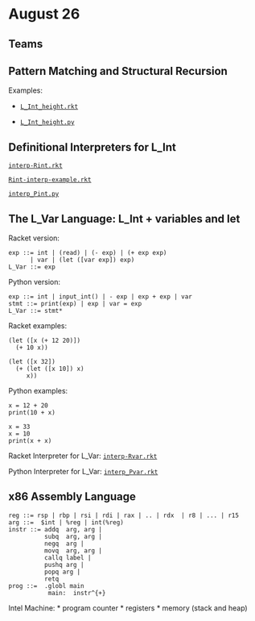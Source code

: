 # August 26

## Teams

## Pattern Matching and Structural Recursion

Examples:

* [`L_Int_height.rkt`](./L_Int_height.rkt)

* [`L_Int_height.py`](./L_Int_height.py)

## Definitional Interpreters for L_Int

[`interp-Rint.rkt`](./interp-Rint.rkt)

[`Rint-interp-example.rkt`](./Rint-interp-example.rkt)

[`interp_Pint.py`](./interp_Pint.py)


## The L_Var Language: L_Int + variables and let

Racket version:

    exp ::= int | (read) | (- exp) | (+ exp exp) 
          | var | (let ([var exp]) exp)
    L_Var ::= exp

Python version:

	exp ::= int | input_int() | - exp | exp + exp | var
	stmt ::= print(exp) | exp | var = exp
	L_Var ::= stmt*

Racket examples:

    (let ([x (+ 12 20)])
      (+ 10 x))

    (let ([x 32]) 
      (+ (let ([x 10]) x) 
         x))

Python examples:

    x = 12 + 20
	print(10 + x)

    x = 33
	x = 10
	print(x + x)

Racket Interpreter for L_Var: [`interp-Rvar.rkt`](./interp-Rvar.rkt)

Python Interpreter for L_Var: [`interp_Pvar.rkt`](./interp_Pvar.rkt)

## x86 Assembly Language

	reg ::= rsp | rbp | rsi | rdi | rax | .. | rdx  | r8 | ... | r15
	arg ::=  $int | %reg | int(%reg) 
	instr ::= addq  arg, arg |
			  subq  arg, arg |
			  negq  arg | 
			  movq  arg, arg | 
			  callq label |
			  pushq arg | 
			  popq arg | 
			  retq 
	prog ::=  .globl main
			   main:  instr^{+}


Intel Machine:
    * program counter
    * registers
    * memory (stack and heap)

